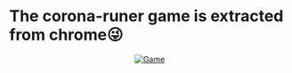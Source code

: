 # The corona-runer game is extracted from chrome😜






<p align="center"><a href="https://tinyurl.com/2p92a7jm"><img title="Game" src="https://img.shields.io/badge/TAP TO OPEN-purple?style=for-the-badge&logo=Corona"></a>
